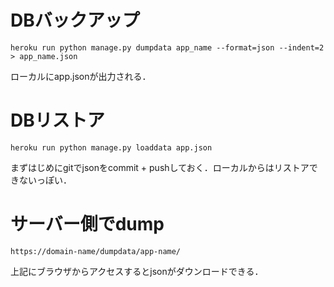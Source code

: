 # DBバックアップ

```
heroku run python manage.py dumpdata app_name --format=json --indent=2 > app_name.json
```

ローカルにapp.jsonが出力される．

# DBリストア

```
heroku run python manage.py loaddata app.json
```

まずはじめにgitでjsonをcommit + pushしておく．ローカルからはリストアできないっぽい．

# サーバー側でdump

```
https://domain-name/dumpdata/app-name/
```

上記にブラウザからアクセスするとjsonがダウンロードできる．
